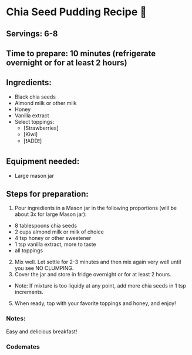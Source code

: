 # Chia Seed Pudding Recipe 🥣

## Servings: 6-8

## Time to prepare: 10 minutes (refrigerate overnight or for at least 2 hours)

## Ingredients:
- Black chia seeds
- Almond milk or other milk
- Honey
- Vanilla extract
- Select toppings:
  - [Strawberries]
  - [Kiwi]
  - [❗️ADD❗️]

## Equipment needed:
- Large mason jar

## Steps for preparation:
1. Pour ingredients in a Mason jar in the following proportions (will be about 3x for large Mason jar):
  - 8 tablespoons chia seeds
  - 2 cups almond milk or milk of choice
  - 4 tsp honey or other sweetener
  - 1 tsp vanilla extract, more to taste
  - all toppings
2. Mix well. Let settle for 2-3 minutes and then mix again very well until you see NO CLUMPING.
3. Cover the jar and store in fridge overnight or for at least 2 hours.
  - Note: If mixture is too liquidy at any point, add more chia seeds in 1 tsp increments.
5. When ready, top with your favorite toppings and honey, and enjoy!

### Notes:
Easy and delicious breakfast!

### Codemates #
